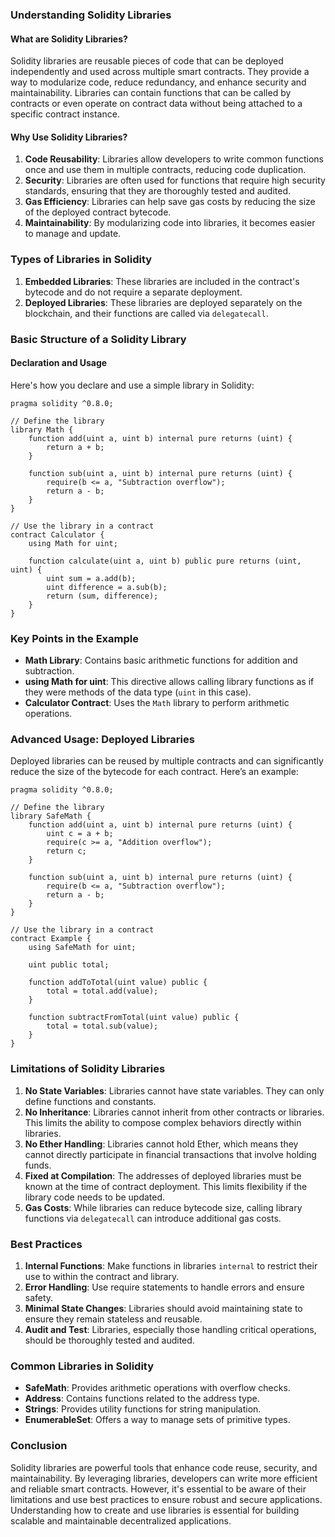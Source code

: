 ### Understanding Solidity Libraries

#### What are Solidity Libraries?

Solidity libraries are reusable pieces of code that can be deployed independently and used across multiple smart contracts. They provide a way to modularize code, reduce redundancy, and enhance security and maintainability. Libraries can contain functions that can be called by contracts or even operate on contract data without being attached to a specific contract instance.

#### Why Use Solidity Libraries?

1. **Code Reusability**: Libraries allow developers to write common functions once and use them in multiple contracts, reducing code duplication.
2. **Security**: Libraries are often used for functions that require high security standards, ensuring that they are thoroughly tested and audited.
3. **Gas Efficiency**: Libraries can help save gas costs by reducing the size of the deployed contract bytecode.
4. **Maintainability**: By modularizing code into libraries, it becomes easier to manage and update.

### Types of Libraries in Solidity

1. **Embedded Libraries**: These libraries are included in the contract's bytecode and do not require a separate deployment.
2. **Deployed Libraries**: These libraries are deployed separately on the blockchain, and their functions are called via `delegatecall`.

### Basic Structure of a Solidity Library

#### Declaration and Usage

Here's how you declare and use a simple library in Solidity:

```solidity
pragma solidity ^0.8.0;

// Define the library
library Math {
    function add(uint a, uint b) internal pure returns (uint) {
        return a + b;
    }

    function sub(uint a, uint b) internal pure returns (uint) {
        require(b <= a, "Subtraction overflow");
        return a - b;
    }
}

// Use the library in a contract
contract Calculator {
    using Math for uint;

    function calculate(uint a, uint b) public pure returns (uint, uint) {
        uint sum = a.add(b);
        uint difference = a.sub(b);
        return (sum, difference);
    }
}
```

### Key Points in the Example

- **Math Library**: Contains basic arithmetic functions for addition and subtraction.
- **using Math for uint**: This directive allows calling library functions as if they were methods of the data type (`uint` in this case).
- **Calculator Contract**: Uses the `Math` library to perform arithmetic operations.

### Advanced Usage: Deployed Libraries

Deployed libraries can be reused by multiple contracts and can significantly reduce the size of the bytecode for each contract. Here’s an example:

```solidity
pragma solidity ^0.8.0;

// Define the library
library SafeMath {
    function add(uint a, uint b) internal pure returns (uint) {
        uint c = a + b;
        require(c >= a, "Addition overflow");
        return c;
    }

    function sub(uint a, uint b) internal pure returns (uint) {
        require(b <= a, "Subtraction overflow");
        return a - b;
    }
}

// Use the library in a contract
contract Example {
    using SafeMath for uint;

    uint public total;

    function addToTotal(uint value) public {
        total = total.add(value);
    }

    function subtractFromTotal(uint value) public {
        total = total.sub(value);
    }
}
```

### Limitations of Solidity Libraries

1. **No State Variables**: Libraries cannot have state variables. They can only define functions and constants.
2. **No Inheritance**: Libraries cannot inherit from other contracts or libraries. This limits the ability to compose complex behaviors directly within libraries.
3. **No Ether Handling**: Libraries cannot hold Ether, which means they cannot directly participate in financial transactions that involve holding funds.
4. **Fixed at Compilation**: The addresses of deployed libraries must be known at the time of contract deployment. This limits flexibility if the library code needs to be updated.
5. **Gas Costs**: While libraries can reduce bytecode size, calling library functions via `delegatecall` can introduce additional gas costs.

### Best Practices

1. **Internal Functions**: Make functions in libraries `internal` to restrict their use to within the contract and library.
2. **Error Handling**: Use require statements to handle errors and ensure safety.
3. **Minimal State Changes**: Libraries should avoid maintaining state to ensure they remain stateless and reusable.
4. **Audit and Test**: Libraries, especially those handling critical operations, should be thoroughly tested and audited.

### Common Libraries in Solidity

- **SafeMath**: Provides arithmetic operations with overflow checks.
- **Address**: Contains functions related to the address type.
- **Strings**: Provides utility functions for string manipulation.
- **EnumerableSet**: Offers a way to manage sets of primitive types.

### Conclusion

Solidity libraries are powerful tools that enhance code reuse, security, and maintainability. By leveraging libraries, developers can write more efficient and reliable smart contracts. However, it's essential to be aware of their limitations and use best practices to ensure robust and secure applications. Understanding how to create and use libraries is essential for building scalable and maintainable decentralized applications.
